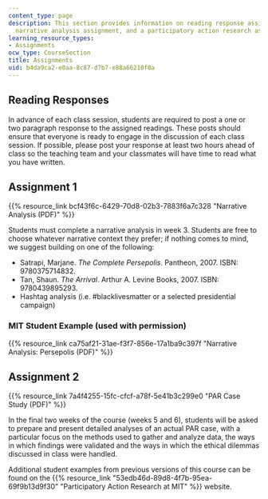 ```yaml
---
content_type: page
description: This section provides information on reading response assignments, a
  narrative analysis assignment, and a participatory action research assignment.
learning_resource_types:
- Assignments
ocw_type: CourseSection
title: Assignments
uid: b4da9ca2-e0aa-8c87-d7b7-e88a66210f8a
---
```


Reading Responses
-----------------

In advance of each class session, students are required to post a one or two paragraph response to the assigned readings. These posts should ensure that everyone is ready to engage in the discussion of each class session. If possible, please post your response at least two hours ahead of class so the teaching team and your classmates will have time to read what you have written.

Assignment 1
------------

{{% resource_link bcf43f6c-6429-70d8-02b3-7883f6a7c328 "Narrative Analysis (PDF)" %}}

Students must complete a narrative analysis in week 3. Students are free to choose whatever narrative context they prefer; if nothing comes to mind, we suggest building on one of the following:

*   Satrapi, Marjane. _The Complete Persepolis_. Pantheon, 2007. ISBN: 9780375714832.
*   Tan, Shaun. _The Arrival_. Arthur A. Levine Books, 2007. ISBN: 9780439895293.
*   Hashtag analysis (i.e. #blacklivesmatter or a selected presidential campaign)

### MIT Student Example (used with permission)

{{% resource_link ca75af21-31ae-f3f7-856e-17a1ba9c397f "Narrative Analysis: Persepolis (PDF)" %}}

Assignment 2
------------

{{% resource_link 7a4f4255-15fc-cfcf-a78f-5e41b3c299e0 "PAR Case Study (PDF)" %}}

In the final two weeks of the course (weeks 5 and 6), students will be asked to prepare and present detailed analyses of an actual PAR case, with a particular focus on the methods used to gather and analyze data, the ways in which findings were validated and the ways in which the ethical dilemmas discussed in class were handled.

Additional student examples from previous versions of this course can be found on the {{% resource_link "53edb46d-89d8-4f7b-95ea-69f9b13d9f30" "Participatory Action Research at MIT" %}} website.